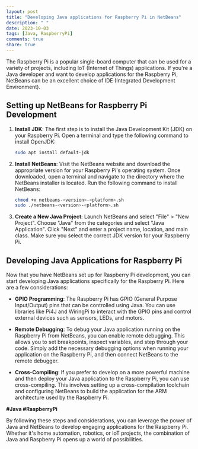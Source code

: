 ```yaml
---
layout: post
title: "Developing Java applications for Raspberry Pi in NetBeans"
description: " "
date: 2023-10-03
tags: [Java, RaspberryPi]
comments: true
share: true
---
```


The Raspberry Pi is a popular single-board computer that can be used for a variety of projects, including IoT (Internet of Things) applications. If you're a Java developer and want to develop applications for the Raspberry Pi, NetBeans can be an excellent choice of IDE (Integrated Development Environment).

## Setting up NetBeans for Raspberry Pi Development

1. **Install JDK**: The first step is to install the Java Development Kit (JDK) on your Raspberry Pi. Open a terminal and type the following command to install OpenJDK:

   ```bash
   sudo apt install default-jdk
   ```

2. **Install NetBeans**: Visit the NetBeans website and download the appropriate version for your Raspberry Pi's operating system. Once downloaded, open a terminal and navigate to the directory where the NetBeans installer is located. Run the following command to install NetBeans:

   ```bash
   chmod +x netbeans-<version>-<platform>.sh
   sudo ./netbeans-<version>-<platform>.sh
   ```

3. **Create a New Java Project**: Launch NetBeans and select "File" > "New Project". Choose "Java" from the categories and select "Java Application". Click "Next" and enter a project name, location, and main class. Make sure you select the correct JDK version for your Raspberry Pi.

## Developing Java Applications for Raspberry Pi

Now that you have NetBeans set up for Raspberry Pi development, you can start developing Java applications specifically for the Raspberry Pi. Here are a few considerations:

- **GPIO Programming**: The Raspberry Pi has GPIO (General Purpose Input/Output) pins that can be controlled using Java. You can use libraries like Pi4J and WiringPi to interact with the GPIO pins and control external devices such as sensors, LEDs, and motors.

- **Remote Debugging**: To debug your Java application running on the Raspberry Pi from NetBeans, you can enable remote debugging. This allows you to set breakpoints, inspect variables, and step through your code. Simply add the necessary debugging options when running your application on the Raspberry Pi, and then connect NetBeans to the remote debugger.

- **Cross-Compiling**: If you prefer to develop on a more powerful machine and then deploy your Java application to the Raspberry Pi, you can use cross-compiling. This involves setting up a cross-compilation toolchain and configuring NetBeans to build the application for the ARM architecture used by the Raspberry Pi.

**#Java #RaspberryPi**

By following these steps and considerations, you can leverage the power of Java and NetBeans to develop engaging applications for the Raspberry Pi. Whether it's home automation, robotics, or IoT projects, the combination of Java and Raspberry Pi opens up a world of possibilities.